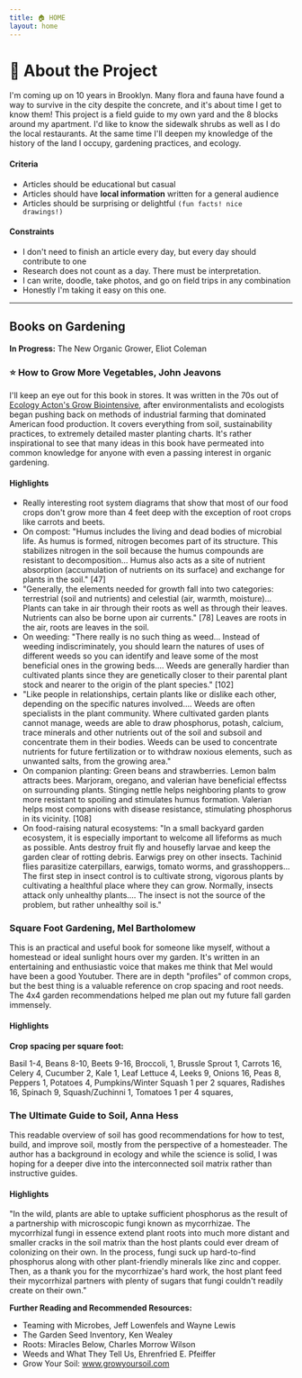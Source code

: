 ```yaml
---
title: 🏠 HOME 
layout: home
---
```


# 🌱 About the Project
I'm coming up on 10 years in Brooklyn. Many flora and fauna have found a way to survive in the city despite the concrete, and it's about time I get to know them! This project is a field guide to my own yard and the 8 blocks around my apartment. I'd like to know the sidewalk shrubs as well as I do the local restaurants. At the same time I'll deepen my knowledge of the history of the land I occupy, gardening practices, and ecology.

#### Criteria
- Articles should be educational but casual
- Articles should have **local information** written for a general audience
- Articles should be surprising or delightful <code>(fun facts! nice drawings!)</code>

#### Constraints
- I don't need to finish an article every day, but every day should contribute to one
- Research does not count as a day. There must be interpretation.
- I can write, doodle, take photos, and go on field trips in any combination
- Honestly I'm taking it easy on this one.

<!-- #### Todos: 
- Soil: Worm, Fungi
- Trees: Princess Tree
- Groundcover: Chickweed, Oxalis
- Herbs & Flowers: Snapdragon, Gypsophilia 
- Crops: Bush Beans
- Animals: Mourning Dove, American Robin -->
---


## Books on Gardening
**In Progress:** The New Organic Grower, Eliot Coleman

### ⭐️ How to Grow More Vegetables, John Jeavons
I'll keep an eye out for this book in stores. It was written in the 70s out of [Ecology Acton's Grow Biointensive](http://www.growbiointensive.org/), after environmentalists and ecologists began pushing back on methods of industrial farming that dominated American food production. It covers everything from soil, sustainability practices, to extremely detailed master planting charts. It's rather inspirational to see that many ideas in this book have permeated into common knowledge for anyone with even a passing interest in organic gardening.
#### Highlights
- Really interesting root system diagrams that show that most of our food crops don't grow more than 4 feet deep with the exception of root crops like carrots and beets.
- On compost: "Humus includes the living and dead bodies of microbial life. As humus is formed, nitrogen becomes part of its structure. This stabilizes nitrogen in the soil because the humus compounds are resistant to decomposition... Humus also acts as a site of nutrient absorption (accumulation of nutrients on its surface) and exchange for plants in the soil." [47]
- "Generally, the elements needed for growth fall into two categories: terrestrial (soil and nutrients) and celestial (air, warmth, moisture)... Plants can take in air through their roots as well as through their leaves. Nutrients can also be borne upon air currents." [78] Leaves are roots in the air, roots are leaves in the soil.
- On weeding: "There really is no such thing as weed... Instead of weeding indiscriminately, you should learn the natures of uses of different weeds so you can identify and leave some of the most beneficial ones in the growing beds.... Weeds are generally hardier than cultivated plants since they are genetically closer to their parental plant stock and nearer to the origin of the plant species." [102]
- "Like people in relationships, certain plants like or dislike each other, depending on the specific natures involved.... Weeds are often specialists in the plant community. Where cultivated garden plants cannot manage, weeds are able to draw phosphorus, potash, calcium, trace minerals and other nutrients out of the soil and subsoil and concentrate them in their bodies. Weeds can be used to concentrate nutrients for future fertilization or to withdraw noxious elements, such as unwanted salts, from the growing area."
- On companion planting: Green beans and strawberries. Lemon balm attracts bees. Marjoram, oregano, and valerian have beneficial effectss on surrounding plants. Stinging nettle helps neighboring plants to grow more resistant to spoiling and stimulates humus formation. Valerian helps most companions with disease resistance, stimulating phosphorus in its vicinity. [108]
- On food-raising natural ecosystems: "In a small backyard garden ecosystem, it is especially important to welcome all lifeforms as much as possible. Ants destroy fruit fly and housefly larvae and keep the garden clear of rotting debris. Earwigs prey on other insects. Tachinid flies parasitize caterpillars, earwigs, tomato worms, and grasshoppers... The first step in insect control is to cultivate strong, vigorous plants by cultivating a healthful place where they can grow. Normally, insects attack only unhealthy plants.... The insect is not the source of the problem, but rather unhealthy soil is."

### Square Foot Gardening, Mel Bartholomew
This is an practical and useful book for someone like myself, without a homestead or ideal sunlight hours over my garden. It's written in an entertaining and enthusiastic voice that makes me think that Mel would have been a good Youtuber. There are in depth "profiles" of common crops, but the best thing is a valuable reference on crop spacing and root needs.  The 4x4 garden recommendations helped me plan out my future fall garden immensely. 

#### Highlights
**Crop spacing per square foot:** 

Basil 1-4, Beans 8-10, Beets 9-16, Broccoli, 1, Brussle Sprout 1, Carrots 16, Celery 4, Cucumber 2, Kale 1, Leaf Lettuce 4, Leeks 9, Onions 16, Peas 8, Peppers 1, Potatoes 4, Pumpkins/Winter Squash 1 per 2 squares, Radishes 16, Spinach 9, Squash/Zuchinni 1, Tomatoes 1 per 4 squares,   

### The Ultimate Guide to Soil, Anna Hess
This readable overview of soil has good recommendations for how to test, build, and improve soil, mostly from the perspective of a homesteader. The author has a background in ecology and while the science is solid, I was hoping for a deeper dive into the interconnected soil matrix rather than instructive guides.
#### Highlights
"In the wild, plants are able to uptake sufficient phosphorus as the result of a partnership with microscopic fungi known as mycorrhizae. The mycorrhizal fungi in essence extend plant roots into much more distant and smaller cracks in the soil matrix than the host plants could ever dream of colonizing on their own. In the process, fungi suck up hard-to-find phosphorus along with other plant-friendly minerals like zinc and copper. Then, as a thank you for the mycorrhizae's hard work, the host plant feed their mycorrhizal partners with plenty of sugars that fungi couldn't readily create on their own."

**Further Reading and Recommended Resources:**
- Teaming with Microbes, Jeff Lowenfels and Wayne Lewis
- The Garden Seed Inventory, Ken Wealey
- Roots: Miracles Below, Charles Morrow Wilson
- Weeds and What They Tell Us, Ehrenfried E. Pfeiffer
- Grow Your Soil: www.growyoursoil.com